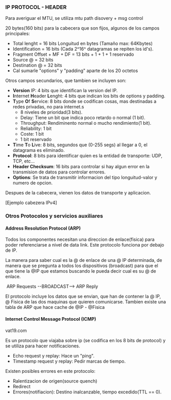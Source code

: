 ### IP PROTOCOL - HEADER

Para averiguar el MTU, se utiliza mtu path disovery + msg control 

20 bytes(160 bits) para la cabecera que son fijos, algunos de los campos principales:

* Total lenght = 16 bits Longuitud en bytes (Tamaño max: 64Kbytes)
* Identification = 16 bits (Cada 2^16^ datagramas se repiten los id's).
* Fragment Offset + MF + DF = 13 bits + 1 + 1 + 1 reservado
* Source @ = 32 bits
* Destination @  = 32 bits
* Cal sumarle "options" y "padding" aparte de los 20 octetos

Otros campos secundarios, que tambien se incluyen son:

* **Version** IP: 4 bits que identifican la version del IP.
* **I**nternet **H**eader **L**enght: 4 bits que indican los bits de options y padding.
* **T**ype **O**f **S**ervice: 8 bits donde se codifican cosas, mas destinadas a redes privadas, no para internet.s
  * 8 niveles de prioridad(3 bits).
  * Delay: Tiene un bit que indica poco retardo o normal (1 bit).
  * Throughput: Rendiminento normal o mucho rendimiento(1 bit).
  * Reliability: 1 bit
  * Coste: 1 bit
  * 1 bit reservado
* **T**ime **T**o **L**ive: 8 bits, segundos que (0-255 segs) al llegar a 0, el datagrama es eliminado.
* **Protocol**: 8 bits para identificar quien es la entidad de transporte: UDP, TCP, etc...
* **Header Checksum**: 16 bits para controlar si hay algun error en la transmision de datos para controlar errores.
* **Options**: Se trata de transmitir informacion del tipo longuitud-valor y numero de opcion.

Despues de la cabecera, vienen los datos de transporte y aplicacion.

[Ejemplo cabezera IPv4]

### Otros Protocolos y servicios auxiliares

#### Address Resolution Protocol (ARP)

Todos los componentes necesitan una direccion de enlace(fisica) para poder referenciarse a nivel de data link. Este protocolo funciona por debajo de IP.

La manera para saber cual es la @ de enlace de una @ IP determinada, de manera que se pregunta a todos los dispositivos (broadcast) para que el que tiene la @IP que estamos buscando le pueda decir cual es su @ de enlace.

​				ARP Requests --BROADCAST--> ARP Reply

El protocolo incluye los datos que se envian, que han de contener la @ IP, @ Fisica de las dos maquinas que quieren comunicarse. Tambien existe una tabla de ARP que hace cache de @IP - @Fisica

#### Internet Control Message Protocol (ICMP)

vat19.com

Es un protocolo que viajaba sobre ip (se codifica en los 8 bits de protocol) y se utiliza para hacer notificaciones.

* Echo request y replay: Hace un "ping".
* Timestamp request y replay: Pedir marcas de tiempo.

Existen posibles errores en este protocolo:

* Ralentizacion de origen(source quench)
* Redirect
* Errores(notifiacion): Destino inalcanzable, tiempo excedido(TTL == 0).